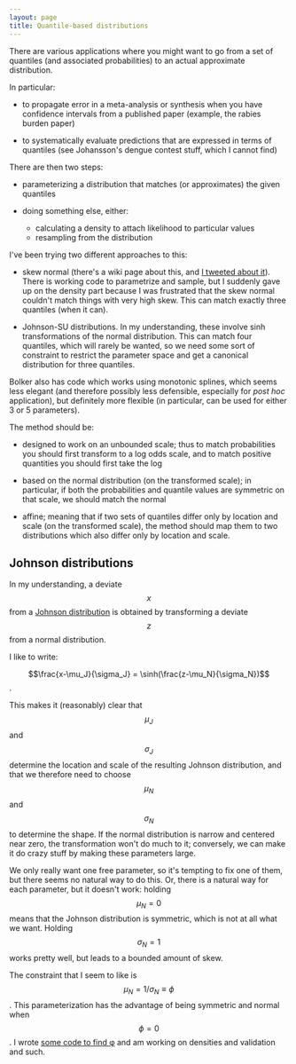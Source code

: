 ```yaml
---
layout: page
title: Quantile-based distributions
---
```


There are various applications where you might want to go from a set of quantiles (and associated probabilities) to an actual approximate distribution.

In particular:

* to propagate error in a meta-analysis or synthesis when you have confidence intervals from a published paper (example, the rabies burden paper)

* to systematically evaluate predictions that are expressed in terms of quantiles (see Johansson's dengue contest stuff, which I cannot find)

There are then two steps:

* parameterizing a distribution that matches (or approximates) the given quantiles

* doing something else, either:
  * calculating a density to attach likelihood to particular values
  * resampling from the distribution

I've been trying two different approaches to this:

* skew normal (there's a wiki page about this, and [I tweeted about it](https://twitter.com/jd_mathbio/status/591371109045534720)). There is working code to parametrize and sample, but I suddenly gave up on the density part because I was frustrated that the skew normal couldn't match things with very high skew. This can match exactly three quantiles (when it can).

* Johnson-SU distributions. In my understanding, these involve sinh transformations of the normal distribution. This can match four quantiles, which will rarely be wanted, so we need some sort of constraint to restrict the parameter space and get a canonical distribution for three quantiles.

Bolker also has code which works using monotonic splines, which seems less elegant (and therefore possibly less defensible, especially for _post hoc_ application), but definitely more flexible (in particular, can be used for either 3 or 5 parameters).

The method should be:

* designed to work on an unbounded scale; thus to match probabilities you should first transform to a log odds scale, and to match positive quantities you should first take the log

* based on the normal distribution (on the transformed scale); in particular, if both the probabilities and quantile values are symmetric on that scale, we should match the normal

* affine; meaning that if two sets of quantiles differ only by location and scale (on the transformed scale), the method should map them to two distributions which also differ only by location and scale.

## Johnson distributions

In my understanding, a deviate $$x$$ from a [Johnson distribution](https://en.wikipedia.org/wiki/Johnson%27s_SU-distribution) is obtained by transforming a deviate $$z$$ from a normal distribution.

I like to write:

$$\frac{x-\mu_J}{\sigma_J} = \sinh(\frac{z-\mu_N}{\sigma_N})$$. 

This makes it (reasonably) clear that $$\mu_J$$ and $$\sigma_J$$ determine the location and scale of the resulting Johnson distribution, and that we therefore need to choose $$\mu_N$$ and $$\sigma_N$$ to determine the shape. If the normal distribution is narrow and centered near zero, the transformation won't do much to it; conversely, we can make it do crazy stuff by making these parameters large.

We only really want one free parameter, so it's tempting to fix one of them, but there seems no natural way to do this. Or, there is a natural way for each parameter, but it doesn't work: holding $$\mu_N=0$$ means that the Johnson distribution is symmetric, which is not at all what we want. Holding $$\sigma_N=1$$ works pretty well, but leads to a bounded amount of skew.

The constraint that I seem to like is $$\mu_N = 1/\sigma_N\equiv\phi$$. This parameterization has the advantage of being symmetric and normal when $$\phi=0$$. I wrote [some code to find φ](https://raw.githubusercontent.com/dushoff/scratch/master/johnson.R) and am working on densities and validation and such.

